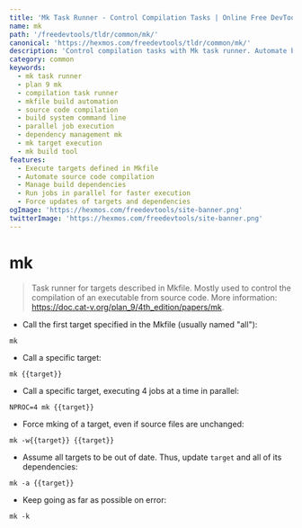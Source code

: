 ```yaml
---
title: 'Mk Task Runner - Control Compilation Tasks | Online Free DevTools by Hexmos'
name: mk
path: '/freedevtools/tldr/common/mk/'
canonical: 'https://hexmos.com/freedevtools/tldr/common/mk/'
description: 'Control compilation tasks with Mk task runner. Automate builds, manage dependencies, and execute custom commands for efficient development. Free online tool, no registration required.'
category: common
keywords:
  - mk task runner
  - plan 9 mk
  - compilation task runner
  - mkfile build automation
  - source code compilation
  - build system command line
  - parallel job execution
  - dependency management mk
  - mk target execution
  - mk build tool
features:
  - Execute targets defined in Mkfile
  - Automate source code compilation
  - Manage build dependencies
  - Run jobs in parallel for faster execution
  - Force updates of targets and dependencies
ogImage: 'https://hexmos.com/freedevtools/site-banner.png'
twitterImage: 'https://hexmos.com/freedevtools/site-banner.png'
---
```


# mk

> Task runner for targets described in Mkfile.
> Mostly used to control the compilation of an executable from source code.
> More information: <https://doc.cat-v.org/plan_9/4th_edition/papers/mk>.

- Call the first target specified in the Mkfile (usually named "all"):

`mk`

- Call a specific target:

`mk {{target}}`

- Call a specific target, executing 4 jobs at a time in parallel:

`NPROC=4 mk {{target}}`

- Force mking of a target, even if source files are unchanged:

`mk -w{{target}} {{target}}`

- Assume all targets to be out of date. Thus, update `target` and all of its dependencies:

`mk -a {{target}}`

- Keep going as far as possible on error:

`mk -k`
